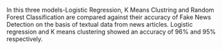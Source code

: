 In this three models-Logistic Regression, K Means Clustring and Random Forest Classification are compared against their accuracy of Fake News Detection on the basis of textual data from news articles.
Logistic regression and K means clustering showed an accuracy of 96% and 95% respectively.
